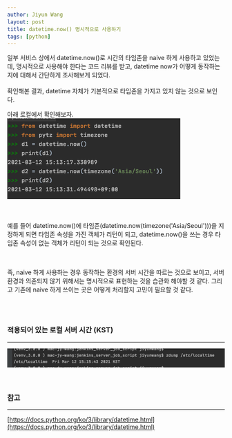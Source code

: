 ```yaml
---
author: Jiyun Wang
layout: post
title: datetime.now() 명시적으로 사용하기
tags: [python]
---
```


일부 서비스 상에서 datetime.now()로 시간의 타임존을 naive 하게 사용하고 있었는데, 명시적으로 사용해야 한다는 코드 리뷰를 받고, datetime now가 어떻게 동작하는지에 대해서 간단하게 조사해보게 되었다.
<br><br>
확인해본 결과, datetime 자체가 기본적으로 타임존을 가지고 있지 않는 것으로 보인다.
<br>

아래 로컬에서 확인해보자. <br>
![example_1)](/assets/python-datetime-now/1.png)

<br><br>
예를 들어 datetime.now()에 타임존(datetime.now(timezone('Asia/Seoul')))을 지정하게 되면 타임존 속성을 가진 객체가 리턴이 되고, datetime.now()을 쓰는 경우 타임존 속성이 없는 객체가 리턴이 되는 것으로 확인된다.

<br><br>
즉, naive 하게 사용하는 경우 동작하는 환경의 서버 시간을 따르는 것으로 보이고, 서버 환경과 의존되지 않기 위해서는 명시적으로 표현하는 것을 습관화 해야할 것 같다. 그리고 기존에 naive 하게 쓰이는 곳은 어떻게 처리할지 고민이 필요할 것 같다.

<br><br>

### 적용되어 있는 로컬 서버 시간 (KST)
---
![example_2)](/assets/python-datetime-now/2.png)

<br>

### 참고
---
[https://docs.python.org/ko/3/library/datetime.html](https://docs.python.org/ko/3/library/datetime.html)